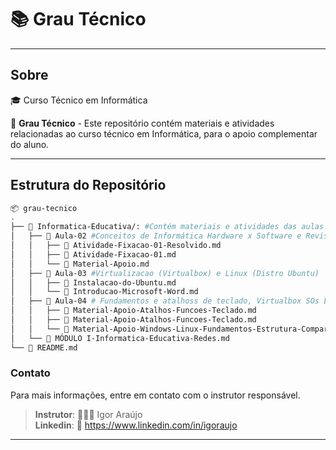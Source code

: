 # :books: Grau Técnico

---
## Sobre
:mortar_board: Curso Técnico em Informática

:dart: **Grau Técnico** - Este repositório contém materiais e atividades  relacionadas ao curso técnico em Informática, para o apoio complementar do aluno.

--- 

## Estrutura do Repositório

```bash
📦 grau-tecnico
.
├── 📁 Informatica-Educativa/: #Contém materiais e atividades das aulas da matéria Informática Educativa.
│   ├── 📁 Aula-02 #Conceitos de Informática Hardware x Software e Revisao dos SOs Windows e Linux
│   │   ├── 📄 Atividade-Fixacao-01-Resolvido.md
│   │   ├── 📄 Atividade-Fixacao-01.md
│   │   └── 📄 Material-Apoio.md
│   ├── 📁 Aula-03 #Virtualizacao (Virtualbox) e Linux (Distro Ubuntu)
│   │   ├── 📄 Instalacao-do-Ubuntu.md
│   │   └── 📄 Introducao-Microsoft-Word.md
│   ├── 📁 Aula-04 # Fundamentos e atalhoss de teclado, Virtualbox SOs Linux e Distro Linux Ubuntu.
│   │   ├── 📄 Material-Apoio-Atalhos-Funcoes-Teclado.md
│   │   ├── 📄 Material-Apoio-Atalhos-Funcoes-Teclado.md
│   │   └── 📄 Material-Apoio-Windows-Linux-Fundamentos-Estrutura-Comparacao.md
│   └── 📄 MÓDULO I-Informatica-Educativa-Redes.md
└── 📄 README.md
```

### Contato
Para mais informações, entre em contato com o instrutor responsável.

>**Instrutor**: 👨🏾‍💻 Igor Araújo    
**Linkedin**: 🔗 https://www.linkedin.com/in/igoraujo

---